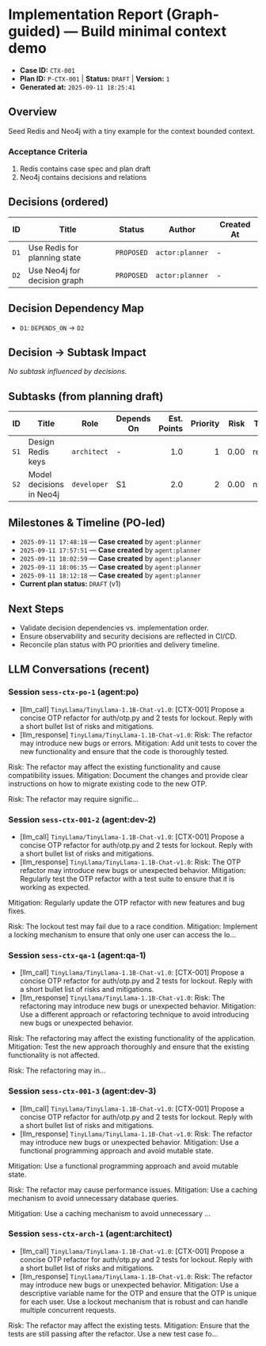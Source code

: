 # Implementation Report (Graph-guided) — Build minimal context demo

- **Case ID:** `CTX-001`
- **Plan ID:** `P-CTX-001`  |  **Status:** `DRAFT`  |  **Version:** `1`
- **Generated at:** `2025-09-11 18:25:41`

## Overview
Seed Redis and Neo4j with a tiny example for the context bounded context.

### Acceptance Criteria
1. Redis contains case spec and plan draft
2. Neo4j contains decisions and relations

## Decisions (ordered)
| ID | Title | Status | Author | Created At |
|---|---|---|---|---|
| `D1` | Use Redis for planning state | `PROPOSED` | `actor:planner` | - |
| `D2` | Use Neo4j for decision graph | `PROPOSED` | `actor:planner` | - |

## Decision Dependency Map
- `D1`: `DEPENDS_ON` → `D2`

## Decision → Subtask Impact
_No subtask influenced by decisions._

## Subtasks (from planning draft)
| ID | Title | Role | Depends On | Est. Points | Priority | Risk | Tech |
|---|---|---|---|---:|---:|---:|---|
| `S1` | Design Redis keys | `architect` | - | 1.0 | 1 | 0.00 | redis |
| `S2` | Model decisions in Neo4j | `developer` | S1 | 2.0 | 2 | 0.00 | neo4j |

## Milestones & Timeline (PO-led)
- `2025-09-11 17:48:18` — **Case created** by `agent:planner`
- `2025-09-11 17:57:51` — **Case created** by `agent:planner`
- `2025-09-11 18:02:59` — **Case created** by `agent:planner`
- `2025-09-11 18:06:35` — **Case created** by `agent:planner`
- `2025-09-11 18:12:18` — **Case created** by `agent:planner`
- **Current plan status:** `DRAFT` (v1)

## Next Steps
- Validate decision dependencies vs. implementation order.
- Ensure observability and security decisions are reflected in CI/CD.
- Reconcile plan status with PO priorities and delivery timeline.


## LLM Conversations (recent)
### Session `sess-ctx-po-1` (agent:po)
- [llm_call] `TinyLlama/TinyLlama-1.1B-Chat-v1.0`: [CTX-001] Propose a concise OTP refactor for auth/otp.py and 2 tests for lockout. Reply with a short bullet list of risks and mitigations.
- [llm_response] `TinyLlama/TinyLlama-1.1B-Chat-v1.0`: Risk: The refactor may introduce new bugs or errors. Mitigation: Add unit tests to cover the new functionality and ensure that the code is thoroughly tested.

Risk: The refactor may affect the existing functionality and cause compatibility issues. Mitigation: Document the changes and provide clear instructions on how to migrate existing code to the new OTP.

Risk: The refactor may require signific…
### Session `sess-ctx-001-2` (agent:dev-2)
- [llm_call] `TinyLlama/TinyLlama-1.1B-Chat-v1.0`: [CTX-001] Propose a concise OTP refactor for auth/otp.py and 2 tests for lockout. Reply with a short bullet list of risks and mitigations.
- [llm_response] `TinyLlama/TinyLlama-1.1B-Chat-v1.0`: Risk: The OTP refactor may introduce new bugs or unexpected behavior. Mitigation: Regularly test the OTP refactor with a test suite to ensure that it is working as expected.

Mitigation: Regularly update the OTP refactor with new features and bug fixes.

Risk: The lockout test may fail due to a race condition. Mitigation: Implement a locking mechanism to ensure that only one user can access the lo…
### Session `sess-ctx-qa-1` (agent:qa-1)
- [llm_call] `TinyLlama/TinyLlama-1.1B-Chat-v1.0`: [CTX-001] Propose a concise OTP refactor for auth/otp.py and 2 tests for lockout. Reply with a short bullet list of risks and mitigations.
- [llm_response] `TinyLlama/TinyLlama-1.1B-Chat-v1.0`: Risk: The refactoring may introduce new bugs or unexpected behavior. Mitigation: Use a different approach or refactoring technique to avoid introducing new bugs or unexpected behavior.

Risk: The refactoring may affect the existing functionality of the application. Mitigation: Test the new approach thoroughly and ensure that the existing functionality is not affected.

Risk: The refactoring may in…
### Session `sess-ctx-001-3` (agent:dev-3)
- [llm_call] `TinyLlama/TinyLlama-1.1B-Chat-v1.0`: [CTX-001] Propose a concise OTP refactor for auth/otp.py and 2 tests for lockout. Reply with a short bullet list of risks and mitigations.
- [llm_response] `TinyLlama/TinyLlama-1.1B-Chat-v1.0`: Risk: The refactor may introduce new bugs or unexpected behavior. Mitigation: Use a functional programming approach and avoid mutable state.

Mitigation: Use a functional programming approach and avoid mutable state.

Risk: The refactor may cause performance issues. Mitigation: Use a caching mechanism to avoid unnecessary database queries.

Mitigation: Use a caching mechanism to avoid unnecessary …
### Session `sess-ctx-arch-1` (agent:architect)
- [llm_call] `TinyLlama/TinyLlama-1.1B-Chat-v1.0`: [CTX-001] Propose a concise OTP refactor for auth/otp.py and 2 tests for lockout. Reply with a short bullet list of risks and mitigations.
- [llm_response] `TinyLlama/TinyLlama-1.1B-Chat-v1.0`: Risk: The refactor may introduce new bugs or unexpected behavior. Mitigation: Use a descriptive variable name for the OTP and ensure that the OTP is unique for each user. Use a lockout mechanism that is robust and can handle multiple concurrent requests.

Risk: The refactor may affect the existing tests. Mitigation: Ensure that the tests are still passing after the refactor. Use a new test case fo…
